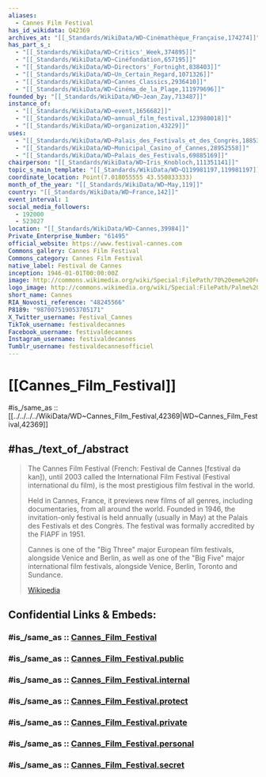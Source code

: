 ```yaml
---
aliases:
  - Cannes Film Festival
has_id_wikidata: Q42369
archives_at: "[[_Standards/WikiData/WD~Cinémathèque_Française,174274]]"
has_part_s_:
  - "[[_Standards/WikiData/WD~Critics'_Week,374895]]"
  - "[[_Standards/WikiData/WD~Cinéfondation,657195]]"
  - "[[_Standards/WikiData/WD~Directors'_Fortnight,838403]]"
  - "[[_Standards/WikiData/WD~Un_Certain_Regard,1071326]]"
  - "[[_Standards/WikiData/WD~Cannes_Classics,2936410]]"
  - "[[_Standards/WikiData/WD~Cinéma_de_la_Plage,111979696]]"
founded_by: "[[_Standards/WikiData/WD~Jean_Zay,713487]]"
instance_of:
  - "[[_Standards/WikiData/WD~event,1656682]]"
  - "[[_Standards/WikiData/WD~annual_film_festival,123980018]]"
  - "[[_Standards/WikiData/WD~organization,43229]]"
uses:
  - "[[_Standards/WikiData/WD~Palais_des_Festivals_et_des_Congrès,1885327]]"
  - "[[_Standards/WikiData/WD~Municipal_Casino_of_Cannes,28952558]]"
  - "[[_Standards/WikiData/WD~Palais_des_Festivals,69885169]]"
chairperson: "[[_Standards/WikiData/WD~Iris_Knobloch,111351141]]"
topic_s_main_template: "[[_Standards/WikiData/WD~Q119981197,119981197]]"
coordinate_location: Point(7.018055555 43.550833333)
month_of_the_year: "[[_Standards/WikiData/WD~May,119]]"
country: "[[_Standards/WikiData/WD~France,142]]"
event_interval: 1
social_media_followers:
  - 192000
  - 523027
location: "[[_Standards/WikiData/WD~Cannes,39984]]"
Private_Enterprise_Number: "61495"
official_website: https://www.festival-cannes.com
Commons_gallery: Cannes Film Festival
Commons_category: Cannes Film Festival
native_label: Festival de Cannes
inception: 1946-01-01T00:00:00Z
image: http://commons.wikimedia.org/wiki/Special:FilePath/70%20eme%20Festival%20du%20film%20Cannes.jpg
logo_image: http://commons.wikimedia.org/wiki/Special:FilePath/Palme%20d%27Or%20gold%20silhouette.svg
short_name: Cannes
RIA_Novosti_reference: "48245566"
P8189: "987007519053705171"
X_Twitter_username: Festival_Cannes
TikTok_username: festivaldecannes
Facebook_username: festivaldecannes
Instagram_username: festivaldecannes
Tumblr_username: festivaldecannesofficiel
---
```


# [[Cannes_Film_Festival]] 

#is_/same_as :: [[../../../../WikiData/WD~Cannes_Film_Festival,42369|WD~Cannes_Film_Festival,42369]] 

## #has_/text_of_/abstract 

> The Cannes Film Festival (French: Festival de Cannes [fɛstival də kan]), 
> until 2003 called the International Film Festival (Festival international du film), 
> is the most prestigious film festival in the world.
>
> Held in Cannes, France, it previews new films of all genres, including documentaries, 
> from all around the world. 
> Founded in 1946, the invitation-only festival is held annually (usually in May) 
> at the Palais des Festivals et des Congrès. 
> The festival was formally accredited by the FIAPF in 1951.
>
> Cannes is one of the "Big Three" major European film festivals, alongside Venice and Berlin, 
> as well as one of the "Big Five" major international film festivals, 
> alongside Venice, Berlin, Toronto and Sundance.
>
> [Wikipedia](https://en.wikipedia.org/wiki/Cannes%20Film%20Festival) 


## Confidential Links & Embeds: 

### #is_/same_as :: [Cannes_Film_Festival](/_Standards/Society/Communication/Media/Movie/Cannes_Film_Festival.md) 

### #is_/same_as :: [Cannes_Film_Festival.public](/_public/Society/Communication/Media/Movie/Cannes_Film_Festival.public.md) 

### #is_/same_as :: [Cannes_Film_Festival.internal](/_internal/Society/Communication/Media/Movie/Cannes_Film_Festival.internal.md) 

### #is_/same_as :: [Cannes_Film_Festival.protect](/_protect/Society/Communication/Media/Movie/Cannes_Film_Festival.protect.md) 

### #is_/same_as :: [Cannes_Film_Festival.private](/_private/Society/Communication/Media/Movie/Cannes_Film_Festival.private.md) 

### #is_/same_as :: [Cannes_Film_Festival.personal](/_personal/Society/Communication/Media/Movie/Cannes_Film_Festival.personal.md) 

### #is_/same_as :: [Cannes_Film_Festival.secret](/_secret/Society/Communication/Media/Movie/Cannes_Film_Festival.secret.md)

